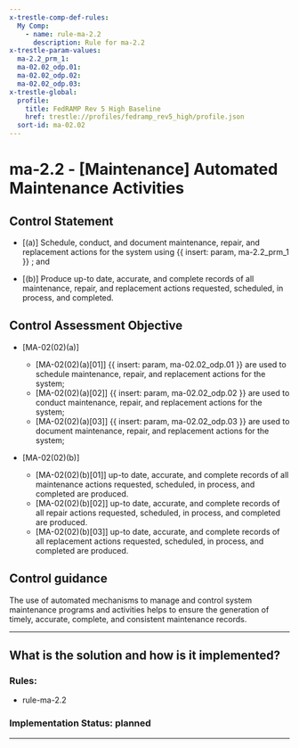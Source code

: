 ```yaml
---
x-trestle-comp-def-rules:
  My Comp:
    - name: rule-ma-2.2
      description: Rule for ma-2.2
x-trestle-param-values:
  ma-2.2_prm_1:
  ma-02.02_odp.01:
  ma-02.02_odp.02:
  ma-02.02_odp.03:
x-trestle-global:
  profile:
    title: FedRAMP Rev 5 High Baseline
    href: trestle://profiles/fedramp_rev5_high/profile.json
  sort-id: ma-02.02
---
```


# ma-2.2 - \[Maintenance\] Automated Maintenance Activities

## Control Statement

- \[(a)\] Schedule, conduct, and document maintenance, repair, and replacement actions for the system using {{ insert: param, ma-2.2_prm_1 }} ; and

- \[(b)\] Produce up-to date, accurate, and complete records of all maintenance, repair, and replacement actions requested, scheduled, in process, and completed.

## Control Assessment Objective

- \[MA-02(02)(a)\]

  - \[MA-02(02)(a)[01]\] {{ insert: param, ma-02.02_odp.01 }} are used to schedule maintenance, repair, and replacement actions for the system;
  - \[MA-02(02)(a)[02]\] {{ insert: param, ma-02.02_odp.02 }} are used to conduct maintenance, repair, and replacement actions for the system;
  - \[MA-02(02)(a)[03]\] {{ insert: param, ma-02.02_odp.03 }} are used to document maintenance, repair, and replacement actions for the system;

- \[MA-02(02)(b)\]

  - \[MA-02(02)(b)[01]\] up-to date, accurate, and complete records of all maintenance actions requested, scheduled, in process, and completed are produced.
  - \[MA-02(02)(b)[02]\] up-to date, accurate, and complete records of all repair actions requested, scheduled, in process, and completed are produced.
  - \[MA-02(02)(b)[03]\] up-to date, accurate, and complete records of all replacement actions requested, scheduled, in process, and completed are produced.

## Control guidance

The use of automated mechanisms to manage and control system maintenance programs and activities helps to ensure the generation of timely, accurate, complete, and consistent maintenance records.

______________________________________________________________________

## What is the solution and how is it implemented?

<!-- For implementation status enter one of: implemented, partial, planned, alternative, not-applicable -->

<!-- Note that the list of rules under ### Rules: is read-only and changes will not be captured after assembly to JSON -->

<!-- Add control implementation description here for control: ma-2.2 -->

### Rules:

  - rule-ma-2.2

### Implementation Status: planned

______________________________________________________________________

